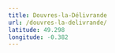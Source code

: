 ```yaml
---
title: Douvres-la-Délivrande
url: /douvres-la-delivrande/
latitude: 49.298
longitude: -0.382
---
```

